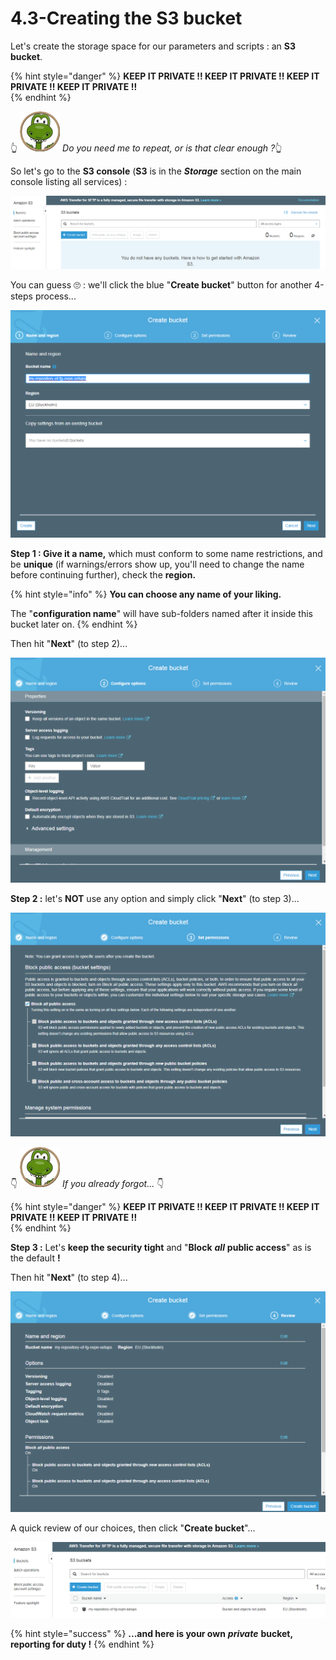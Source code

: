 # 4.3-Creating the S3 bucket

Let's create the storage space for our parameters and scripts : an **S3 bucket**.

{% hint style="danger" %}
**KEEP IT PRIVATE !!   KEEP IT PRIVATE !!   KEEP IT PRIVATE !!   KEEP IT PRIVATE !!**   
{% endhint %}

👆 ![](../.gitbook/assets/zeferby_dino_64%20%281%29.png) _Do you need me to repeat, or is that clear enough ?_👆 

So let's go to the **S3 console** \(**S3** is in the _**Storage**_ section on the main console listing all services\) :

![](../.gitbook/assets/image%20%28112%29.png)

You can guess 🙄 : we'll click the blue "**Create bucket**" button for another 4-steps process...

![](../.gitbook/assets/image%20%28151%29.png)

**Step 1 : Give it a name,** which must conform to some name restrictions, and be **unique** \(if warnings/errors show up, you'll need to change the name before continuing further\), check the **region.**

{% hint style="info" %}
**You can choose any name of your liking.**

The "**configuration name**" will have sub-folders named after it inside this bucket later on.
{% endhint %}

Then hit "**Next**" \(to step 2\)...

![](../.gitbook/assets/image%20%2880%29.png)

**Step 2 :** let's **NOT** use any option and simply click "**Next**" \(to step 3\)...

![](../.gitbook/assets/image%20%2886%29.png)

👇 ![](../.gitbook/assets/zeferby_dino_64%20%281%29.png) _If you already forgot..._ 👇 

{% hint style="danger" %}
**KEEP IT PRIVATE !!   KEEP IT PRIVATE !!   KEEP IT PRIVATE !!   KEEP IT PRIVATE !!**   
{% endhint %}

**Step 3 :** Let's **keep the security tight** and "**Block** _**all**_ **public access**" as is the default **!**

Then hit "**Next**" \(to step 4\)...

![](../.gitbook/assets/image%20%2815%29.png)

A quick review of our choices, then click "**Create bucket**"...

![Our bucket is ready](../.gitbook/assets/image%20%2856%29.png)

{% hint style="success" %}
**...and here is your own** _**private**_ **bucket, reporting for duty !**
{% endhint %}



